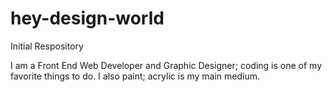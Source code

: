 # hey-design-world

Initial Respository

I am a Front End Web Developer and Graphic Designer; coding is one of my favorite things to do. I also paint; acrylic is my main medium.
